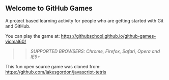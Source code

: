 ## Welcome to GitHub Games

A project based learning activity for people who are getting started with Git and GitHub.

You can play the game at: https://githubschool.github.io/github-games-vicmal60/

>> _*SUPPORTED BROWSERS*: Chrome, Firefox, Safari, Opera and IE9+_

This fun open source game was cloned from: https://github.com/jakesgordon/javascript-tetris
